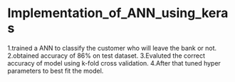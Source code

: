 # Implementation_of_ANN_using_keras
1.trained a ANN to classify the customer who will leave the bank or not.
2.obtained accuracy of 86% on test dataset.
3.Evaluted the correct accuracy of model using k-fold cross validation.
4.After that tuned hyper parameters to best fit the model.
